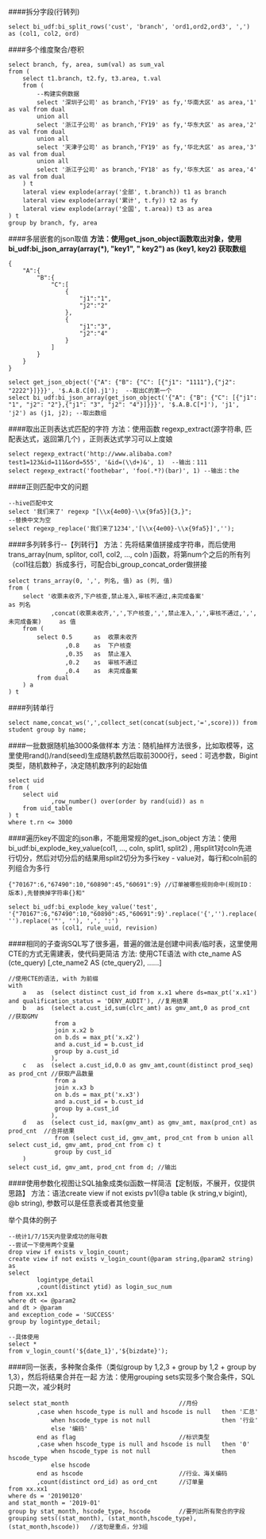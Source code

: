 ####拆分字段(行转列)

```
select bi_udf:bi_split_rows('cust', 'branch', 'ord1,ord2,ord3', ',') as (col1, col2, ord)
```

####多个维度聚合/卷积

```
select branch, fy, area, sum(val) as sum_val
from (
    select t1.branch, t2.fy, t3.area, t.val
    from (
        --构建实例数据
        select '深圳子公司' as branch,'FY19' as fy,'华南大区' as area,'1' as val from dual 
        union all 
        select '浙江子公司' as branch,'FY19' as fy,'华东大区' as area,'2' as val from dual 
        union all 
        select '天津子公司' as branch,'FY19' as fy,'华北大区' as area,'3' as val from dual 
        union all 
        select '浙江子公司' as branch,'FY18' as fy,'华东大区' as area,'4' as val from dual 
    ) t 
    lateral view explode(array('全部', t.branch)) t1 as branch
    lateral view explode(array('累计', t.fy)) t2 as fy
    lateral view explode(array('全国', t.area)) t3 as area
) t
group by branch, fy, area
```

####多层嵌套的json取值
**方法：使用get_json_object函数取出对象，使用 bi_udf:bi_json_array(array(*),  "key1",  " key2") as (key1, key2) 获取数组**
``` 
{
    "A":{
        "B":{
            "C":[
                {
                    "j1":"1",
                    "j2":"2"
                },
                {
                    "j1":"3",
                    "j2":"4"
                }
            ]
        }
    }
}

select get_json_object('{"A": {"B": {"C": [{"j1": "1111"},{"j2": "2222"}]}}}', '$.A.B.C[0].j1');  --取出C的第一个
select bi_udf:bi_json_array(get_json_object('{"A": {"B": {"C": [{"j1": "1", "j2": "2"},{"j1": "3", "j2": "4"}]}}}', '$.A.B.C[*]'), 'j1', 'j2') as (j1, j2); --取出数组
```

####取出正则表达式匹配的字符
方法：使用函数 regexp_extract(源字符串, 匹配表达式，返回第几个) ，正则表达式学习可以上度娘
``` 
select regexp_extract('http://www.alibaba.com?test1=123&id=111&ord=555', '&id=(\\d+)&', 1)  --输出：111
select regexp_extract('foothebar', 'foo(.*?)(bar)', 1) --输出：the
```

####正则匹配中文的问题
``` 
--hive匹配中文
select '我们来了' regexp "[\\x{4e00}-\\x{9fa5}]{3,}";
--替换中文为空
select regexp_replace('我们来了1234','[\\x{4e00}-\\x{9fa5}]','');
```

####多列转多行--【列转行】
方法：先将结果值拼接成字符串，而后使用trans_array(num, splitor, col1, col2, ..., coln )函数，将第num个之后的所有列（col1往后数）拆成多行，可配合bi_group_concat_order做拼接
``` 
select trans_array(0, ',', 列名, 值) as (列, 值)
from (
    select '收票未收齐,下户核查,禁止准入,审核不通过,未完成备案'                             as 列名
            ,concat(收票未收齐,',',下户核查,',',禁止准入,',',审核不通过,',',未完成备案)     as 值
    from (
        select 0.5      as  收票未收齐
                ,0.8    as  下户核查 
                ,0.35   as  禁止准入         
                ,0.2    as  审核不通过
                ,0.4    as  未完成备案
        from dual
    ) a
) t
```

####列转单行
``` 
select name,concat_ws(',',collect_set(concat(subject,'=',score))) from student group by name;
```

####一批数据随机抽3000条做样本
方法：随机抽样方法很多，比如取模等，这里使用rand()/rand(seed)生成随机数然后取前3000行，seed：可选参数，Bigint类型，随机数种子，决定随机数序列的起始值
``` 
select uid 
from (
    select uid
            ,row_number() over(order by rand(uid)) as n 
    from uid_table
) t 
where t.rn <= 3000
```

####遍历key不固定的json串，不能用常规的get_json_object
方法：使用bi_udf:bi_explode_key_value(col1, ..., coln, split1, split2) , 用split1对coln先进行切分，然后对切分后的结果用split2切分为多行key - value对，每行和coln前的列组合为多行
``` 
{"70167":6,"67490":10,"60890":45,"60691":9} //订单被哪些规则命中(规则ID：版本),先替换掉字符串{}和"

select bi_udf:bi_explode_key_value('test', '{"70167":6,"67490":10,"60890":45,"60691":9}'.replace('{','').replace('}', '').replace('"', ''), ',', ':') 
            as (col1, rule_uuid, revision)
```

####相同的子查询SQL写了很多遍，普遍的做法是创建中间表/临时表，这里使用CTE的方式无需建表，使代码更简洁
方法: 使用CTE语法 with cte_name AS (cte_query) [,cte_name2 AS (cte_query2), ……]
``` 
//使用CTE的语法, with 为前缀
with 
    a   as  (select distinct cust_id from x.x1 where ds=max_pt('x.x1') and qualification_status = 'DENY_AUDIT'), //复用结果
    b   as  (select a.cust_id,sum(clrc_amt) as gmv_amt,0 as prod_cnt  //获取GMV
             from a 
             join x.x2 b 
             on b.ds = max_pt('x.x2')
             and a.cust_id = b.cust_id
             group by a.cust_id
            ),
    c   as  (select a.cust_id,0.0 as gmv_amt,count(distinct prod_seq) as prod_cnt //获取产品数量
             from a 
             join x.x3 b 
             on b.ds = max_pt('x.x3')
             and a.cust_id = b.cust_id
             group by a.cust_id
            ),
    d   as  (select cust_id, max(gmv_amt) as gmv_amt, max(prod_cnt) as prod_cnt  //合并结果
             from (select cust_id, gmv_amt, prod_cnt from b union all select cust_id, gmv_amt, prod_cnt from c) t
             group by cust_id
    ) 
select cust_id, gmv_amt, prod_cnt from d; //输出
```

####使用参数化视图让SQL抽象成类似函数一样简洁【定制版，不展开，仅提供思路】
方法：语法create view if not exists pv1(@a table (k string,v bigint), @b string), 参数可以是任意表或者其他变量

举个具体的例子
``` 
--统计1/7/15天内登录成功的账号数
--尝试一下使用两个变量
drop view if exists v_login_count;
create view if not exists v_login_count(@param string,@param2 string) as
select 
        logintype_detail
        ,count(distinct ytid) as login_suc_num
from xx.xx1
where dt <= @param2
and dt > @param
and exception_code = 'SUCCESS'
group by logintype_detail;

--具体使用
select * 
from v_login_count('${date_1}','${bizdate}');
```

####同一张表，多种聚合条件（类似group by 1,2,3 + group by 1,2 + group by 1,3），然后将结果合并在一起
方法：使用grouping sets实现多个聚合条件，SQL只跑一次，减少耗时
``` 
select stat_month                               //月份
        ,case when hscode_type is null and hscode is null   then '汇总'
            when hscode_type is not null                    then '行业'
            else '编码'
        end as flag                             //标识类型
        ,case when hscode_type is null and hscode is null   then '0'
            when hscode_type is not null                    then hscode_type
            else hscode
        end as hscode                           //行业、海关编码
        ,count(distinct ord_id) as ord_cnt      //订单量
from xx.xx1
where ds = '20190120' 
and stat_month = '2019-01'
group by stat_month, hscode_type, hscode        //要列出所有聚合的字段
grouping sets((stat_month), (stat_month,hscode_type), (stat_month,hscode))   //这句是重点，分3组
```